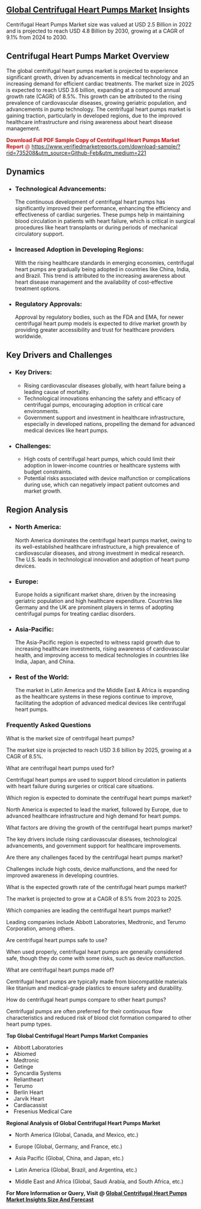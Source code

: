 <h2><a href="https://www.verifiedmarketreports.com/download-sample/?rid=735208&amp;utm_source=Github&amp;utm_medium=221" target="_blank">Global Centrifugal Heart Pumps Market</a> Insights</h2><p>Centrifugal Heart Pumps Market size was valued at USD 2.5 Billion in 2022 and is projected to reach USD 4.8 Billion by 2030, growing at a CAGR of 9.1% from 2024 to 2030.</p><p> <h2>Centrifugal Heart Pumps Market Overview</h2> <p>The global centrifugal heart pumps market is projected to experience significant growth, driven by advancements in medical technology and an increasing demand for efficient cardiac treatments. The market size in 2025 is expected to reach USD 3.6 billion, expanding at a compound annual growth rate (CAGR) of 8.5%. This growth can be attributed to the rising prevalence of cardiovascular diseases, growing geriatric population, and advancements in pump technology. The centrifugal heart pumps market is gaining traction, particularly in developed regions, due to the improved healthcare infrastructure and rising awareness about heart disease management.</p> <p><p><span class=""><span style="color: #ff0000;"><strong>Download Full PDF Sample Copy of Centrifugal Heart Pumps Market Report</strong> @ </span><a href="https://www.verifiedmarketreports.com/download-sample/?rid=735208&amp;utm_source=Github-Feb&amp;utm_medium=221" target="_blank">https://www.verifiedmarketreports.com/download-sample/?rid=735208&amp;utm_source=Github-Feb&amp;utm_medium=221</a></span></p></p> <h2>Dynamics</h2> <ul> <li><h3>Technological Advancements:</h3> The continuous development of centrifugal heart pumps has significantly improved their performance, enhancing the efficiency and effectiveness of cardiac surgeries. These pumps help in maintaining blood circulation in patients with heart failure, which is critical in surgical procedures like heart transplants or during periods of mechanical circulatory support.</li> <li><h3>Increased Adoption in Developing Regions:</h3> With the rising healthcare standards in emerging economies, centrifugal heart pumps are gradually being adopted in countries like China, India, and Brazil. This trend is attributed to the increasing awareness about heart disease management and the availability of cost-effective treatment options.</li> <li><h3>Regulatory Approvals:</h3> Approval by regulatory bodies, such as the FDA and EMA, for newer centrifugal heart pump models is expected to drive market growth by providing greater accessibility and trust for healthcare providers worldwide.</li> </ul> <h2>Key Drivers and Challenges</h2> <ul> <li><h3>Key Drivers:</h3> <ul> <li>Rising cardiovascular diseases globally, with heart failure being a leading cause of mortality.</li> <li>Technological innovations enhancing the safety and efficacy of centrifugal pumps, encouraging adoption in critical care environments.</li> <li>Government support and investment in healthcare infrastructure, especially in developed nations, propelling the demand for advanced medical devices like heart pumps.</li> </ul> </li> <li><h3>Challenges:</h3> <ul> <li>High costs of centrifugal heart pumps, which could limit their adoption in lower-income countries or healthcare systems with budget constraints.</li> <li>Potential risks associated with device malfunction or complications during use, which can negatively impact patient outcomes and market growth.</li> </ul> </li> </ul> <h2>Region Analysis</h2> <ul> <li><h3>North America:</h3> North America dominates the centrifugal heart pumps market, owing to its well-established healthcare infrastructure, a high prevalence of cardiovascular diseases, and strong investment in medical research. The U.S. leads in technological innovation and adoption of heart pump devices.</li> <li><h3>Europe:</h3> Europe holds a significant market share, driven by the increasing geriatric population and high healthcare expenditure. Countries like Germany and the UK are prominent players in terms of adopting centrifugal pumps for treating cardiac disorders.</li> <li><h3>Asia-Pacific:</h3> The Asia-Pacific region is expected to witness rapid growth due to increasing healthcare investments, rising awareness of cardiovascular health, and improving access to medical technologies in countries like India, Japan, and China.</li> <li><h3>Rest of the World:</h3> The market in Latin America and the Middle East & Africa is expanding as the healthcare systems in these regions continue to improve, facilitating the adoption of advanced medical devices like centrifugal heart pumps.</li> </ul> <h3>Frequently Asked Questions</h3> <p>What is the market size of centrifugal heart pumps?</p> <p>The market size is projected to reach USD 3.6 billion by 2025, growing at a CAGR of 8.5%.</p> <p>What are centrifugal heart pumps used for?</p> <p>Centrifugal heart pumps are used to support blood circulation in patients with heart failure during surgeries or critical care situations.</p> <p>Which region is expected to dominate the centrifugal heart pumps market?</p> <p>North America is expected to lead the market, followed by Europe, due to advanced healthcare infrastructure and high demand for heart pumps.</p> <p>What factors are driving the growth of the centrifugal heart pumps market?</p> <p>The key drivers include rising cardiovascular diseases, technological advancements, and government support for healthcare improvements.</p> <p>Are there any challenges faced by the centrifugal heart pumps market?</p> <p>Challenges include high costs, device malfunctions, and the need for improved awareness in developing countries.</p> <p>What is the expected growth rate of the centrifugal heart pumps market?</p> <p>The market is projected to grow at a CAGR of 8.5% from 2023 to 2025.</p> <p>Which companies are leading the centrifugal heart pumps market?</p> <p>Leading companies include Abbott Laboratories, Medtronic, and Terumo Corporation, among others.</p> <p>Are centrifugal heart pumps safe to use?</p> <p>When used properly, centrifugal heart pumps are generally considered safe, though they do come with some risks, such as device malfunction.</p> <p>What are centrifugal heart pumps made of?</p> <p>Centrifugal heart pumps are typically made from biocompatible materials like titanium and medical-grade plastics to ensure safety and durability.</p> <p>How do centrifugal heart pumps compare to other heart pumps?</p> <p>Centrifugal pumps are often preferred for their continuous flow characteristics and reduced risk of blood clot formation compared to other heart pump types.</p> </p><p><strong>Top Global Centrifugal Heart Pumps Market Companies</strong></p><div data-test-id=""><p><li>Abbott Laboratories</li><li> Abiomed</li><li> Medtronic</li><li> Getinge</li><li> Syncardia Systems</li><li> Reliantheart</li><li> Terumo</li><li> Berlin Heart</li><li> Jarvik Heart</li><li> Cardiacassist</li><li> Fresenius Medical Care</li></p><div><strong>Regional Analysis of&nbsp;Global Centrifugal Heart Pumps Market</strong></div><ul><li dir="ltr"><p dir="ltr">North America&nbsp;(Global, Canada, and Mexico, etc.)</p></li><li dir="ltr"><p dir="ltr">Europe (Global, Germany, and France, etc.)</p></li><li dir="ltr"><p dir="ltr">Asia Pacific&nbsp;(Global, China, and Japan, etc.)</p></li><li dir="ltr"><p dir="ltr">Latin America&nbsp;(Global, Brazil, and Argentina, etc.)</p></li><li dir="ltr">Middle East and Africa&nbsp;(Global, Saudi Arabia, and South Africa, etc.)</li></ul><p><strong>For More Information or Query, Visit @&nbsp;</strong><strong><a href="https://www.verifiedmarketreports.com/product/centrifugal-heart-pumps-market/?utm_source=Github&amp;utm_medium=221" target="_blank">Global Centrifugal Heart Pumps Market Insights Size And Forecast</a></strong></p></div>
